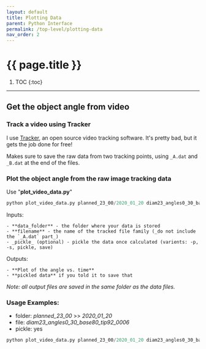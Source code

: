 ```yaml
---
layout: default
title: Plotting Data
parent: Python Interface
permalink: /top-level/plotting-data
nav_order: 2
---
```


# {{ page.title }}

1. TOC
{:toc}

---

## Get the object angle from video

### Track a video using Tracker
I use [Tracker](https://physlets.org/tracker/), an open source video tracking software. It's pretty bad, but it gets the job done for free!

Makes sure to save the raw data from two tracking points, using  `_A.dat` and `_B.dat` at the end of the files.

### Plot the object angle from the raw image tracking data

Use "**plot_video_data.py**"

```python
python plot_video_data.py planned_23_00/2020_01_20 diam23_angles0_30_base80_tip92_0006
```

Inputs:

    - **data_folder** - the folder where your data is stored
    - **filename** - the name of the tracked file family (_do not include the `_A.dat` part_) 
    - _pickle_ (optional) - pickle the data once calculated (varients: -p, -s, pickle, save)

Outputs:

    - **Plot of the angle vs. time**
    - **pickled data** if you told it to save that

_Note: all output files are saved in the same folder as the data files._

### Usage Examples:

- folder: *planned_23_00* >> *2020_01_20*
- file: *diam23_angles0_30_base80_tip92_0006*
- pickle: yes

```python
python plot_video_data.py planned_23_00/2020_01_20 diam23_angles0_30_base80_tip92_0006 -p
```